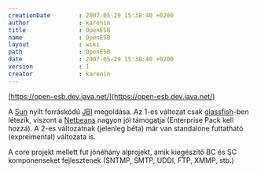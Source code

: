 ```yaml
---
creationDate        : 2007-05-29 15:38:40 +0200 
author              : karenin 
title               : OpenESB 
name                : OpenESB 
layout              : wiki 
path                : OpenESB 
date                : 2007-05-29 15:38:40 +0200 
version             : 1 
creator             : karenin 
---
```

[https://open-esb.dev.java.net/](https://open-esb.dev.java.net/)

A [Sun](Sun.html) nyílt forráskódú [JBI](JBI.html) megoldása. Az 1-es változat csak 
[glassfish](glassfish.html)-ben létezik, viszont a [Netbeans](Netbeans.html) nagyon jól támogatja (Enterprise Pack kell hozzá). A 2-es változatnak (jelenleg béta) már van standalone futtatható (expreimental) változata is.

A core projekt mellett fut jónéhány alprojekt, amik kiegészítő BC és SC komponenseket fejlesztenek (SNTMP, SMTP, UDDI, FTP, XMMP, stb.)
